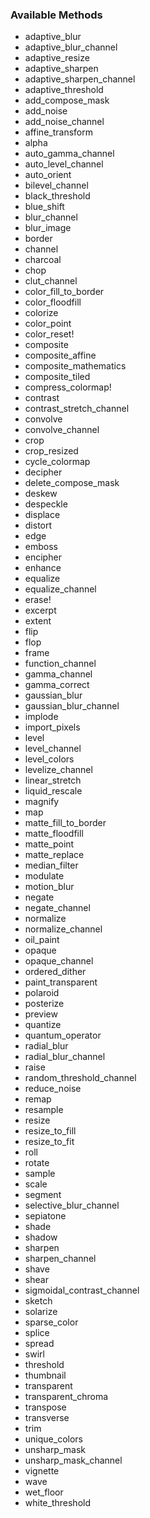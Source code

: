 ### Available Methods

* adaptive_blur
* adaptive_blur_channel
* adaptive_resize
* adaptive_sharpen
* adaptive_sharpen_channel
* adaptive_threshold
* add_compose_mask
* add_noise
* add_noise_channel
* affine_transform
* alpha
* auto_gamma_channel
* auto_level_channel
* auto_orient
* bilevel_channel
* black_threshold
* blue_shift
* blur_channel
* blur_image
* border
* channel
* charcoal
* chop
* clut_channel
* color_fill_to_border
* color_floodfill
* colorize
* color_point
* color_reset!
* composite
* composite_affine
* composite_mathematics
* composite_tiled
* compress_colormap!
* contrast
* contrast_stretch_channel
* convolve
* convolve_channel
* crop
* crop_resized
* cycle_colormap
* decipher
* delete_compose_mask
* deskew
* despeckle
* displace
* distort
* edge
* emboss
* encipher
* enhance
* equalize
* equalize_channel
* erase!
* excerpt
* extent
* flip
* flop
* frame
* function_channel
* gamma_channel
* gamma_correct
* gaussian_blur
* gaussian_blur_channel
* implode
* import_pixels
* level
* level_channel
* level_colors
* levelize_channel
* linear_stretch
* liquid_rescale
* magnify
* map
* matte_fill_to_border
* matte_floodfill
* matte_point
* matte_replace
* median_filter
* modulate
* motion_blur
* negate
* negate_channel
* normalize
* normalize_channel
* oil_paint
* opaque
* opaque_channel
* ordered_dither
* paint_transparent
* polaroid
* posterize
* preview
* quantize
* quantum_operator
* radial_blur
* radial_blur_channel
* raise
* random_threshold_channel
* reduce_noise
* remap
* resample
* resize
* resize_to_fill
* resize_to_fit
* roll
* rotate
* sample
* scale
* segment
* selective_blur_channel
* sepiatone
* shade
* shadow
* sharpen
* sharpen_channel
* shave
* shear
* sigmoidal_contrast_channel
* sketch
* solarize
* sparse_color
* splice
* spread
* swirl
* threshold
* thumbnail
* transparent
* transparent_chroma
* transpose
* transverse
* trim
* unique_colors
* unsharp_mask
* unsharp_mask_channel
* vignette
* wave
* wet_floor
* white_threshold